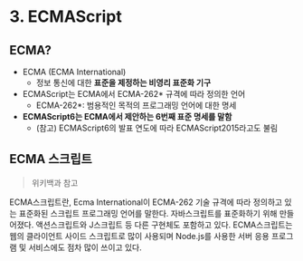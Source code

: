 # 3. ECMAScript



## ECMA?

- ECMA (ECMA International)
  - 정보 통신에 대한 **표준을 제정하는 비영리 표준화 기구**
- ECMAScript는 ECMA에서 ECMA-262* 규격에 따라 정의한 언어
  - ECMA-262*: 범용적인 목적의 프로그래밍 언어에 대한 명세
- **ECMAScript6는 ECMA에서 제안하는 6번째 표준 명세를 말함**
  - (참고) ECMAScript6의 발표 연도에 따라 ECMAScript2015라고도 불림





## ECMA 스크립트

> 위키백과 참고

ECMA스크립트란, Ecma International이 ECMA-262 기술 규격에 따라 정의하고 있는 표준화된 스크립트 프로그래밍 언어를 말한다. 자바스크립트를 표준화하기 위해 만들어졌다. 액션스크립트와 J스크립트 등 다른 구현체도 포함하고 있다. ECMA스크립트는 웹의 클라이언트 사이드 스크립트로 많이 사용되며 Node.js를 사용한 서버 응용 프로그램 및 서비스에도 점차 많이 쓰이고 있다.